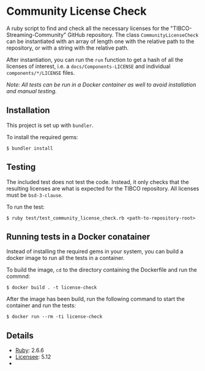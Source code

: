 # Community License Check

A ruby script to find and check all the necessary licenses for the "TIBCO-Streaming-Community" GitHub repository. The class `CommunityLicenseCheck` can be instantiated with an array of length one with the relative path to the repository, or with a string with the relative path.

After instantiation, you can run the `run` function to get a hash of all the licenses of interest, i.e. a `docs/Components-LICENSE` and individual `components/*/LICENSE` files.

*Note: All tests can be run in a Docker container as well to avoid installation and manual testing.*

## Installation

This project is set up with `bundler`.

To install the required gems:

```
$ bundler install
```

## Testing

The included test does not test the code. Instead, it only checks that the resulting licenses are what is expected for the TIBCO repository. All licenses must be `bsd-3-clause`.

To run the test:

```
$ ruby test/test_community_license_check.rb <path-to-repository-root>
```

## Running tests in a Docker conatainer

Instead of installing the required gems in your system, you can build a docker image to run all the tests in a container.

To build the image, `cd` to the directory containing the Dockerfile and run the commnd:

```
$ docker build . -t license-check
```

After the image has been build, run the following command to start the container and run the tests:

```
$ docker run --rm -ti license-check
```

## Details

* [Ruby](https://www.ruby-lang.org/en/): 2.6.6
* [Licensee](https://github.com/licensee/licensee): 5.12
* 